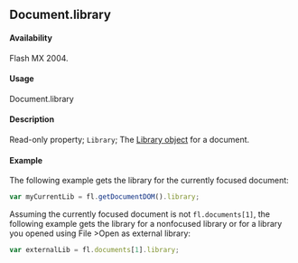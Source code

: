 ## Document.library

#### Availability

Flash MX 2004.

#### Usage

Document.library

#### Description

Read-only property; `Library`; The [Library object](../Library_object/Library_summary.md) for a document.

#### Example

The following example gets the library for the currently focused document:

```javascript
var myCurrentLib = fl.getDocumentDOM().library;
```

Assuming the currently focused document is not `fl.documents[1]`, the following example gets the library for a nonfocused library or for a library you opened using File >Open as external library:

```javascript
var externalLib = fl.documents[1].library;
```

